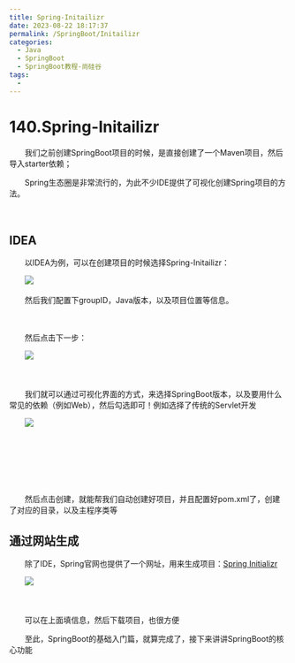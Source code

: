 ```yaml
---
title: Spring-Initailizr
date: 2023-08-22 18:17:37
permalink: /SpringBoot/Initailizr
categories:
  - Java
  - SpringBoot
  - SpringBoot教程-尚硅谷
tags:
  - 
---
```

# 140.Spring-Initailizr

　　我们之前创建SpringBoot项目的时候，是直接创建了一个Maven项目，然后导入starter依赖；

　　Spring生态圈是非常流行的，为此不少IDE提供了可视化创建Spring项目的方法。
<!-- more -->
　　‍

## IDEA

　　以IDEA为例，可以在创建项目的时候选择Spring-Initailizr：

　　​![](https://image.peterjxl.com/blog/image-20230705075058-x2p7fgu.png)​

　　然后我们配置下groupID，Java版本，以及项目位置等信息。

　　‍

　　然后点击下一步：

　　​![](https://image.peterjxl.com/blog/image-20230705075340-ej954wn.png)​

　　‍

　　我们就可以通过可视化界面的方式，来选择SpringBoot版本，以及要用什么常见的依赖（例如Web），然后勾选即可！例如选择了传统的Servlet开发

　　​![](https://image.peterjxl.com/blog/image-20230705075425-45t94db.png)

　　‍

　　‍

　　​

　　然后点击创建，就能帮我们自动创建好项目，并且配置好pom.xml了，创建了对应的目录，以及主程序类等

## 通过网站生成

　　除了IDE，Spring官网也提供了一个网址，用来生成项目：[Spring Initializr](https://start.spring.io/)

　　​![](https://image.peterjxl.com/blog/image-20230705080137-tfj1vou.png)​

　　‍

　　可以在上面填信息，然后下载项目，也很方便

　　至此，SpringBoot的基础入门篇，就算完成了，接下来讲讲SpringBoot的核心功能
